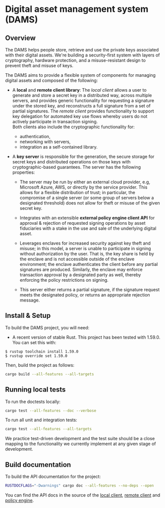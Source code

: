 # Digital asset management system (DAMS)

## Overview

The DAMS helps people store, retrieve and use the private keys associated with their digital assets. We're building a security-first system with layers of cryptography, hardware protection, and a misuse-resistant design to prevent theft and misuse of keys. 

The DAMS aims to provide a flexible system of components for managing digital assets and composed of the following:

* A **local** and **remote client library**: The *local client* allows a user to generate and store a secret key in a distributed way, across multiple servers, and provides generic functionality for requesting a signature under the stored key, and reconstructs a full signature from a set of partial signatures. The *remote client* provides functionality to support key delegation for automated key use flows whereby users do not actively participate in transaction signing. <br/>
Both clients also include the cryptographic functionality for:
  * authentication,
  * networking with servers,
  * integration as a self-contained library.

* A **key server** is responsible for the generation, the secure storage for secret keys and distributed operations on those keys with cryptographic-based guarantees. The server has the following properties:

    * The server may be run by either an external cloud provider, e.g, Microsoft Azure, AWS, or directly by the service provider. This allows for a flexible distribution of trust; in particular, the compromise of a single server (or some group of servers below a designated threshold) does not allow for theft or misuse of the given secret key.

    * Integrates with an extensible **external policy engine client API** for approval & rejection of requested signing operations by asset fiduciaries with a stake in the use and sale of the underlying digital asset.

    * Leverages enclaves for increased security against key theft and misuse; in this model, a server is unable to participate in signing without authorization by the user. That is, the key share is held by the enclave and is not accessible outside of the enclave environment; the enclave authenticates the client before any partial signatures are produced. Similarly, the enclave may enforce transaction approval by a designated party as well, thereby enforcing the policy restrictions on signing.

    * This server either returns a partial signature, if the signature request meets the designated policy, or returns an appropriate rejection message. 


## Install & Setup

To build the DAMS project, you will need: 

  - A recent version of stable Rust. This project has been tested with 1.59.0. You can set this with:
  ```
  $ rustup toolchain install 1.59.0
  $ rustup override set 1.59.0
  ```

Then, build the project as follows:

```bash
cargo build --all-features --all-targets
```

## Running local tests

To run the doctests locally:

```bash
cargo test --all-features --doc --verbose
```

To run all unit and integration tests:

```bash
cargo test --all-features --all-targets
```

We practice test-driven development and the test suite should be a close mapping to the functionality we currently implement at any given stage of development.

## Build documentation

To build the API documentation for the project:

```bash
RUSTDOCFLAGS="-Dwarnings" cargo doc --all-features --no-deps --open
```

You can find the API docs in the source of the [local client](https://github.com/boltlabs-inc/key-mgmt/blob/main/src/local_client.rs), [remote client](https://github.com/boltlabs-inc/key-mgmt/blob/main/src/remote_client.rs) and [policy engine](https://github.com/boltlabs-inc/key-mgmt/blob/main/src/policy_engine.rs).